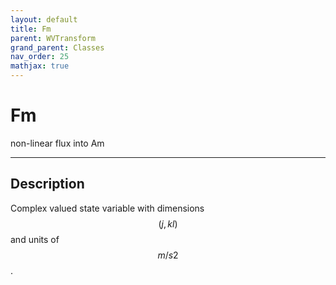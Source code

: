 ```yaml
---
layout: default
title: Fm
parent: WVTransform
grand_parent: Classes
nav_order: 25
mathjax: true
---
```


#  Fm

non-linear flux into Am


---

## Description
Complex valued state variable with dimensions $$(j,kl)$$ and units of $$m/s2$$.

